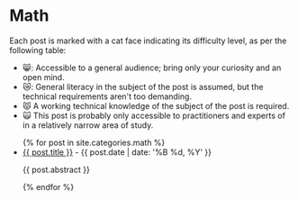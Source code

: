 # Math

Each post is marked with a cat face indicating its difficulty level, as per the following table:
* :smile_cat:: Accessible to a general audience; bring only your curiosity and an open mind.
* :crying_cat_face:: General literacy in the subject of the post is assumed, but the technical requirements aren't too demanding.
* :pouting_cat: A working technical knowledge of the subject of the post is required.
* :scream_cat: This post is probably only accessible to practitioners and experts of in a relatively narrow area of study.

<ul>
  {% for post in site.categories.math %}
    <li>
      <a href="{{ post.url }}">{{ post.title }}</a> - {{ post.date | date: '%B %d, %Y' }}
      <p>{{ post.abstract }}</p>
    </li>
  {% endfor %}
</ul>

